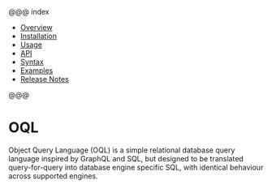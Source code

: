 @@@ index

* [Overview](overview.md)
* [Installation](installation.md)
* [Usage](usage.md)
* [API](api.md)
* [Syntax](syntax.md)
* [Examples](examples.md)
* [Release Notes](release-notes.md)

@@@

OQL
===

Object Query Language (OQL) is a simple relational database query language inspired by GraphQL and SQL, but designed to be translated query-for-query into database engine specific SQL, with identical behaviour across supported engines.
